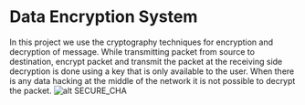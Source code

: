 # Data Encryption System
In this project we use the cryptography techniques for encryption and decryption of message. While transmitting packet from source to destination, encrypt packet and transmit the packet at the receiving side decryption is done using a key that is only available to the user. When there is any data hacking at the middle of the network it is not possible to decrypt the packet.
![alt SECURE_CHA](https://raw.githubusercontent.com/anonymous-ME/Data-Encryption-System/master/src/data_encryption_system/logo.png?token=ARYFezYT6p10umXKx2WNnld_NXnip5HDks5YMJ0_wA%3D%3D)
